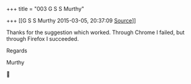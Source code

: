+++
title = "003 G S S Murthy"

+++
[[G S S Murthy	2015-03-05, 20:37:09 [Source](https://groups.google.com/g/samskrita/c/QXbA-UsK9vI)]]



Thanks for the suggestion which worked. Through Chrome I failed, but through Firefox I succeeded.

Regards

Murthy



